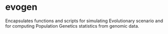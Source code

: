 # evogen
Encapsulates functions and scripts for simulating Evolutionary scenario and for computing Population Genetics statistics from genomic data.
